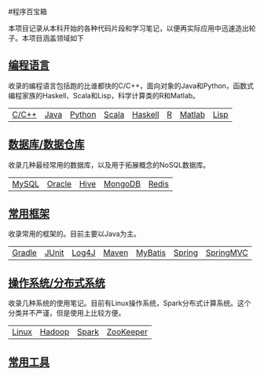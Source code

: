 #程序百宝箱

本项目记录从本科开始的各种代码片段和学习笔记，以便再实际应用中迅速造出轮子。本项目涵盖领域如下

## [编程语言](Language)

收录的编程语言包括跑的比谁都快的C/C++，面向对象的Java和Python，函数式编程家族的Haskell、Scala和Lisp，科学计算类的R和Matlab。

<table>
	<tr>
		<td><a href="Language/C++">C/C++</a></td>
		<td><a href="Language/Java">Java</a></td>
		<td><a href="Language/Python">Python</a></td>
		<td><a href="Language/Scala">Scala</a></td>
		<td><a href="Language/Haskell">Haskell</a></td>
		<td><a href="Language/R">R</a></td>
		<td><a href="Language/Matlab">Matlab</a></td>
		<td><a href="Language/Lisp">Lisp</a></td>
	</tr>
</table>

## [数据库/数据仓库](DataBase)

收录几种最经常用的数据库，以及用于拓展概念的NoSQL数据库。

<table>
	<tr>
		<td><a href="DataBase/MySQL">MySQL</a></td>
		<td><a href="DataBase/Oracle">Oracle</a></td>
		<td><a href="DataBase/Hive">Hive</a></td>
		<td><a href="DataBase/MongoDB">MongoDB</a></td>
		<td><a href="DataBase/Redis">Redis</a></td>
	</tr>
</table>

## [常用框架](Framework)

收录常用的框架的。目前主要以Java为主。

<table>
	<tr>
		<td><a href="Framework/Gradle">Gradle</a></td>
		<td><a href="Framework/JUnit">JUnit</a></td>
		<td><a href="Framework/Log4J">Log4J</a></td>
		<td><a href="Framework/Maven">Maven</a></td>
		<td><a href="Framework/MyBatis">MyBatis</a></td>
		<td><a href="Framework/Spring">Spring</a></td>
		<td><a href="Framework/SpringMVC">SpringMVC</a></td>
	</tr>
</table>

## [操作系统/分布式系统](System)

收录几种系统的使用笔记。目前有Linux操作系统，Spark分布式计算系统。这个分类并不严谨，但是使用上比较方便。

<table>
	<tr>
		<td><a href="System/Linux">Linux</a></td>
		<td><a href="System/Hadoop">Hadoop</a></td>
		<td><a href="System/Spark">Spark</a></td>
		<td><a href="System/ZooKeeper">ZooKeeper</a></td>
	</tr>
</table>

## [常用工具](Tools)